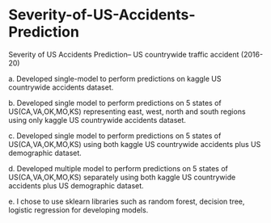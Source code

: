 # Severity-of-US-Accidents-Prediction
Severity of US Accidents Prediction– US countrywide traffic accident (2016-20)

a. Developed single-model to perform predictions on kaggle US countrywide accidents dataset.

b. Developed single model to perform predictions on 5 states of US(CA,VA,OK,MO,KS) representing east, west, north and south regions using only kaggle US countrywide accidents dataset.

c. Developed single model to perform predictions on 5 states of US(CA,VA,OK,MO,KS) using both kaggle US countrywide accidents plus US demographic dataset.

d. Developed multiple model to perform predictions on 5 states of US(CA,VA,OK,MO,KS) separately using both kaggle US countrywide accidents plus US demographic dataset.

e. I chose to use sklearn libraries such as random forest, decision tree, logistic regression for developing models.



